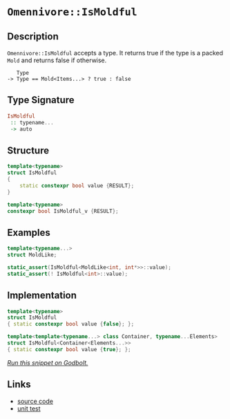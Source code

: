 <!-- Copyright 2024 Feng Mofan
SPDX-License-Identifier: Apache-2.0 -->

# `Omennivore::IsMoldful`

## Description

`Omennivore::IsMoldful` accepts a type.
It returns true if the type is a packed `Mold` and returns false if otherwise.

<pre><code>   Type
-> Type == Mold&lt;Items...&gt; ? true : false</code></pre>

## Type Signature

```Haskell
IsMoldful
 :: typename...
 -> auto
```

## Structure

```C++
template<typename>
struct IsMoldful
{
    static constexpr bool value {RESULT};
}

template<typename>
constexpr bool IsMoldful_v {RESULT};
```

## Examples

```C++
template<typename...>
struct MoldLike;

static_assert(IsMoldful<MoldLike<int, int*>>::value);
static_assert(! IsMoldful<int>::value);
```

## Implementation

```C++
template<typename>
struct IsMoldful
{ static constexpr bool value {false}; };

template<template<typename...> class Container, typename...Elements>
struct IsMoldful<Container<Elements...>>
{ static constexpr bool value {true}; };
```

[*Run this snippet on Godbolt.*](https://godbolt.org/#z:OYLghAFBqd5QCxAYwPYBMCmBRdBLAF1QCcAaPECAMzwBtMA7AQwFtMQByARg9KtQYEAysib0QXACx8BBAKoBnTAAUAHpwAMvAFYTStJg1DIApACYAQuYukl9ZATwDKjdAGFUtAK4sGISVykrgAyeAyYAHI%2BAEaYxCAA7KQADqgKhE4MHt6%2B/oGp6Y4CoeFRLLHxSXaYDplCBEzEBNk%2BfgG2mPZFDPWNBCWRMXGJtg1NLbntCmP9YYPlwwkAlLaoXsTI7BwEmCzJBjsmAMxuBACeyYysmMfYJhoAgtPEXg4A1ACSCgCynuhUXlo9weJgSFje0yYjmQbzQDGmmFUyWIb2iqE8bwAbmIvJg3qCLFQxEpQQARY7gskU4HAnZ7A43E50/ZQxmnC5XNgAOh5t1hBgUCjeHkETDmZDe50uzG5POw9DYggUt2Bz1eBE%2BPz%2BAKBJxFDXFxzc8t2jAICh5XJVRzujwJEIa0NhAgRSJRaIx2O8eIJBBeNwS5KOlMD1LtjwA9AAqGOxuPxiPA6Oxt4AFUw0yFccTkfjeezNMezIZRqlnMwlpVjzV71%2BtHQoQA1oyrOGno68MgAPpMQVxAgQL51/6Ao3DptssIEUhvKdR63YEAgL24pZh9tQzs9vtNCBgMCa4c6o1T25LleYNfBjgrWicACsvD8HC0pFQnDc1msELWGx9ZiOHhSAITQbxWRsQHvMwuQSMxJAADng%2B8NAATigjQADZ4KOfROEkXgWAkDQNFIZ9X3fDheAUEASJAl8b1IOBYBgRAQDWAhki8acKAgNA9joOIImuThVHgjCAFoMMkN5gGQGEpC5MxeEwfAiGIPB0D0fhBBEMR2CkGRBEUFR1Ho0hdECAB3YgmGSTgeFvB8n1At9OAAeS4ziNVQKg3lEiSpJkuS3gUsw3ggDx%2BPoFFzEApZeDorQVggJA%2BOSASyB4tKMpAYApDMPg6B2YhqIgaIXOiMJGjOezeEq5hiDONzom0Go6KAvjFQINyGFoGqzKwaIvGANwxFoajuF4LAWEMYBxAGvBiDavBMQzFzERqLitiAqdOhc2g8GiGzGo8LAXL9PBCMm0hVuINElFJXZZoOoxQJWKgDGABQADU8EwSy3OlWrDOEURxAM7T5CUNQXIs/RZpQL9LH0Q7qMgFZUGSboJvE6Z0GOUlTEsawzHI271KwNGIBWapamcCBXAmPxAhCOYygqPQCgyAQmc5tJuYYAZ2eGQJae6Xpxk8Vo9DFuoZiFoZ4lFmZeeVvoFYWJWad/TYJEcjhH1IlyKL8sTJOk2T5MkRTwtwQgSHxACuHi4C3pWBBMCYLB4mp0gIMkI4uRQo4EkkDRJDgjDiPvDCUNwjh8NIQjAK5DCuCwlD4PT%2B8AnvYOMKNsyKKomjXfo5KWJStjPK48hKGy6KhLYThGhYTEEnEph%2BVmkKUK5LguVfFT7YprTZF08HpEh4yYbM3QCus2zav1w2yN4CiPI4ri3h8t5W/bzvu6MXv%2B8H8LIvS6LHaOMwXcShiq4buI6941AouGfeO%2BQAwjC4FCuBIjQWgxVSrlTMvVaqwMIGNWaq1BwwNOpmh6n1Fyg1hqjVoONYG01npbFfPgJatRVoTSHqoTaOxga7TvGZA6R1qqnTwQldSV0gK3XupgR6M0jAvVAOXPgn0fp/QBkDa6kMJ76SnrIGeplXzz3hq9ImVhka0KphjLGmQcZ4wJookmZM4gUzWujDoXRMguAYO4KWuQWbmI1hzfI/NuiqxSA4zItiRbGOWgICWzRLHMw8XTHo8s2aKxlirXxoT1bBM1nrVY6xdbO3jqvY2nA97EDbh3Lu38e5/1PhoW2qkHaxWdglN2pAPZe2GL7ahidk593DgkPOCQEhHAjpIKSgQ16uUorYUu98K7wCruxLyL8n7ECblsVugUWAKExDCTEOSGTTGUgU0egQxFgwkSDaRsMQA4UXnZSaK9nJF3cjXbyvlJnSWmbMrECzWTTHPm/S%2BcRr5HDvm9RiqUnkZRGd86Ky5kDJGSF2eZKEuyLIID2NJUlCrALiKAiqVVGpQKRU1FqbUEFvy6sg/q%2BDMBDRGmNCaQEcHcMYaQAhy1iHrTIcgLalDBB7RoYdY6ZwGHnWYcDNhaQOFPW4WEXhSV%2BFMC%2Br9f6gNGDA3WXpCQkijLQxkToXZ8jjBIxsCo%2BAajsacAjHjRGxNLCk3XuTDShjfay3pozcJ1iGxRLsc4womQnFc26G4pW/jxZhJyH4i1gTImlBCWrSW3qIlNDdTEhQOt9JHMLuRFJly3jXLmXcnYDyIB2zUtfYpZckru09t7Sg%2BsakgDMH3I4Rx7zIQCMRctCQsKxvXpwEutFSn%2BwSIpBpXApAoXqcHLgSRqFHGOXG7pfT9ZKQbV0kp5cVi3XSM4SQQA%3D)

## Links

- [source code](../../../../conceptrodon/omennivore/is_moldful.hpp)
- [unit test](../../../../tests/unit/metafunctions/omennivore/is_moldful.test.hpp)
